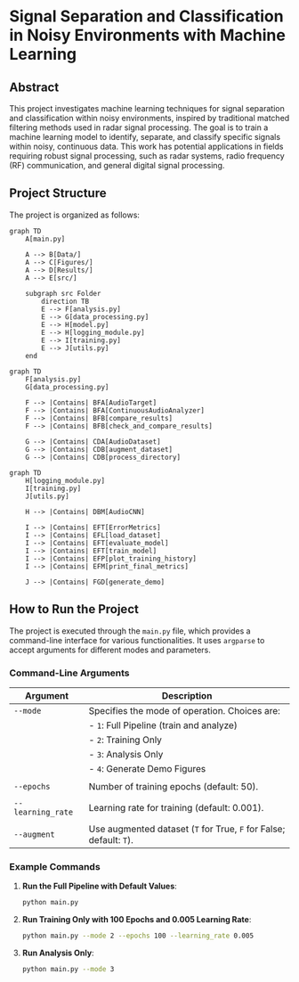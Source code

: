 # Signal Separation and Classification in Noisy Environments with Machine Learning

## Abstract

This project investigates machine learning techniques for signal separation and classification within noisy environments, inspired by traditional matched filtering methods used in radar signal processing. The goal is to train a machine learning model to identify, separate, and classify specific signals within noisy, continuous data. This work has potential applications in fields requiring robust signal processing, such as radar systems, radio frequency (RF) communication, and general digital signal processing.

## Project Structure

The project is organized as follows:

```mermaid
graph TD
    A[main.py]

    A --> B[Data/]
    A --> C[Figures/]
    A --> D[Results/]
    A --> E[src/]

    subgraph src Folder
        direction TB
        E --> F[analysis.py]
        E --> G[data_processing.py]
        E --> H[model.py]
        E --> H[logging_module.py]
        E --> I[training.py]
        E --> J[utils.py]
    end
```

```mermaid
graph TD
    F[analysis.py]
    G[data_processing.py]

    F --> |Contains| BFA[AudioTarget]
    F --> |Contains| BFA[ContinuousAudioAnalyzer]
    F --> |Contains| BFB[compare_results]
    F --> |Contains| BFB[check_and_compare_results]

    G --> |Contains| CDA[AudioDataset]
    G --> |Contains| CDB[augment_dataset]
    G --> |Contains| CDB[process_directory]
```

```mermaid
graph TD
    H[logging_module.py]
    I[training.py]
    J[utils.py]

    H --> |Contains| DBM[AudioCNN]

    I --> |Contains| EFT[ErrorMetrics]
    I --> |Contains| EFL[load_dataset]
    I --> |Contains| EFT[evaluate_model]
    I --> |Contains| EFT[train_model]
    I --> |Contains| EFP[plot_training_history]
    I --> |Contains| EFM[print_final_metrics]

    J --> |Contains| FGD[generate_demo]
```

## How to Run the Project

The project is executed through the `main.py` file, which provides a command-line interface for various functionalities. It uses `argparse` to accept arguments for different modes and parameters.

### Command-Line Arguments

| Argument          | Description                                                        |
| ----------------- | ------------------------------------------------------------------ |
| `--mode`          | Specifies the mode of operation. Choices are:                      |
|                   | - `1`: Full Pipeline (train and analyze)                           |
|                   | - `2`: Training Only                                               |
|                   | - `3`: Analysis Only                                               |
|                   | - `4`: Generate Demo Figures                                       |
|                   |                                                                    |
| `--epochs`        | Number of training epochs (default: 50).                           |
|                   |                                                                    |
| `--learning_rate` | Learning rate for training (default: 0.001).                       |
|                   |                                                                    |
| `--augment`       | Use augmented dataset (`T` for True, `F` for False; default: `T`). |

### Example Commands

1. **Run the Full Pipeline with Default Values**:

   ```bash
   python main.py
   ```

2. **Run Training Only with 100 Epochs and 0.005 Learning Rate**:

   ```bash
   python main.py --mode 2 --epochs 100 --learning_rate 0.005
   ```

3. **Run Analysis Only**:
   ```bash
   python main.py --mode 3
   ```
